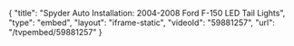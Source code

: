 {
    "title": "Spyder Auto Installation: 2004-2008 Ford F-150 LED Tail Lights",
    "type": "embed",
    "layout": "iframe-static",
    "videoId": "59881257",
    "url": "\/tvpembed\/59881257"
}